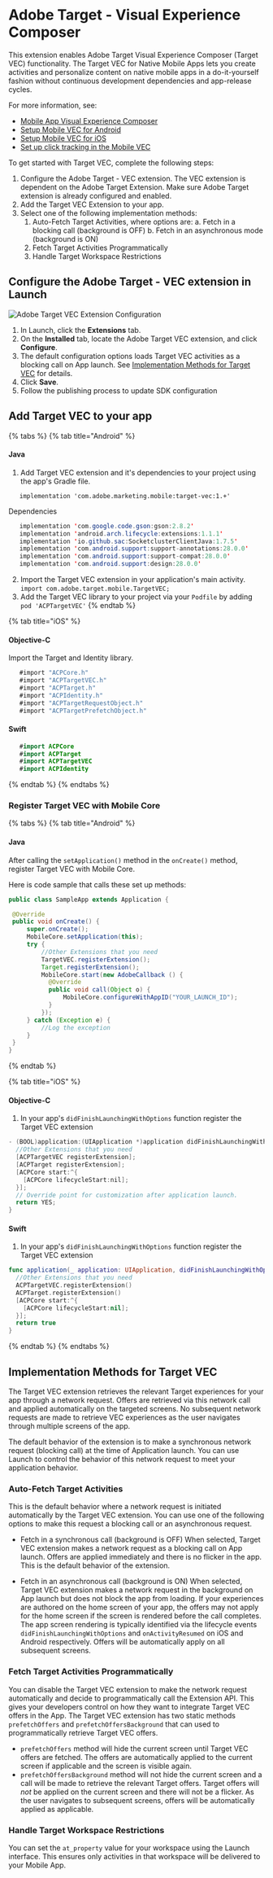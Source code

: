 # Adobe Target - Visual Experience Composer
This extension enables Adobe Target Visual Experience Composer (Target VEC) functionality. The Target VEC for Native Mobile Apps lets you create activities and personalize content on native mobile apps in a do-it-yourself fashion without continuous development dependencies and app-release cycles.

For more information, see:

* [Mobile App Visual Experience Composer](https://docs.adobe.com/content/help/en/target/using/implement-target/mobile-apps/composer/mobile-visual-experience-composer.html)
* [Setup Mobile VEC for Android](https://docs.adobe.com/content/help/en/target/using/implement-target/mobile-apps/composer/mobile-visual-experience-composer-android.html)
* [Setup Mobile VEC for iOS](https://docs.adobe.com/content/help/en/target/using/implement-target/mobile-apps/composer/mobile-visual-experience-composer-ios.html)
* [Set up click tracking in the Mobile VEC](https://docs.adobe.com/content/help/en/target/using/implement-target/mobile-apps/composer/set-up-click-tracking-in-the-mobile-vec.html)

To get started with Target VEC, complete the following steps:

1. Configure the Adobe Target - VEC extension.
   The VEC extension is dependent on the Adobe Target Extension. Make sure Adobe Target extension is already configured and enabled.
2. Add the Target VEC Extension to your app.
3. Select one of the following implementation methods:
   1. Auto-Fetch Target Activities, where options are:
      a. Fetch in a blocking call (background is OFF)
      b. Fetch in an asynchronous mode (background is ON)
   2. Fetch Target Activities Programmatically
   3. Handle Target Workspace Restrictions


## Configure the Adobe Target - VEC extension in Launch   <a id="configuring-the-adobe-target-vec-extension-in-adobe-launch"></a>

![Adobe Target VEC Extension Configuration](../../.gitbook/assets/adobe-target-vec-1.png)

1. In Launch, click the **Extensions** tab.
2. On the **Installed** tab, locate the Adobe Target VEC extension, and click **Configure**.
3. The default configuration options loads Target VEC activities as a blocking call on App launch. See [Implementation Methods for Target VEC](https://aep-sdks.gitbook.io/docs/using-mobile-extensions/adobe-target-vec#implementation-methods-for-target-vec) for details.
4. Click **Save**.
5. Follow the publishing process to update SDK configuration

## Add Target VEC to your app

{% tabs %}
{% tab title="Android" %}
#### Java

1. Add Target VEC extension and it's dependencies to your project using the app's Gradle file.
```
   implementation 'com.adobe.marketing.mobile:target-vec:1.+'
```
Dependencies
```java
   implementation 'com.google.code.gson:gson:2.8.2'
   implementation 'android.arch.lifecycle:extensions:1.1.1'
   implementation 'io.github.sac:SocketclusterClientJava:1.7.5'
   implementation 'com.android.support:support-annotations:28.0.0'
   implementation 'com.android.support:support-compat:28.0.0'
   implementation 'com.android.support:design:28.0.0'
```
2. Import the Target VEC extension in your application's main activity.  `import com.adobe.target.mobile.TargetVEC;`
3. Add the Target VEC library to your project via your `Podfile` by adding `pod 'ACPTargetVEC'`
{% endtab %}

{% tab title="iOS" %}
#### Objective-C

Import the Target and Identity library.

```objectivec
   #import "ACPCore.h"
   #import "ACPTargetVEC.h"
   #import "ACPTarget.h"
   #import "ACPIdentity.h"
   #import "ACPTargetRequestObject.h"
   #import "ACPTargetPrefetchObject.h"
```

#### Swift

```swift
   #import ACPCore
   #import ACPTarget
   #import ACPTargetVEC
   #import ACPIdentity
```

{% endtab %}
{% endtabs %}

### Register Target VEC with Mobile Core

{% tabs %}
{% tab title="Android" %}
#### Java

After calling the `setApplication()` method in the `onCreate()` method, register Target VEC with Mobile Core.

Here is code sample that calls these set up methods:

```java
public class SampleApp extends Application {

 @Override
 public void onCreate() {
     super.onCreate();
     MobileCore.setApplication(this);
     try {
         //Other Extensions that you need
         TargetVEC.registerExtension();
         Target.registerExtension();
         MobileCore.start(new AdobeCallback () {
           @Override
           public void call(Object o) {
               MobileCore.configureWithAppID("YOUR_LAUNCH_ID");
           }
         });
     } catch (Exception e) {
         //Log the exception
     }
 }
}
```
{% endtab %}

{% tab title="iOS" %}
#### Objective-C

1. In your app's `didFinishLaunchingWithOptions` function register the Target VEC extension

```objectivec
- (BOOL)application:(UIApplication *)application didFinishLaunchingWithOptions:(NSDictionary *)launchOptions {
  //Other Extensions that you need
  [ACPTargetVEC registerExtension];
  [ACPTarget registerExtension];
  [ACPCore start:^{
    [ACPCore lifecycleStart:nil];
  }];
  // Override point for customization after application launch.
  return YES;
}
```

#### Swift
1. In your app's `didFinishLaunchingWithOptions` function register the Target VEC extension

```swift
func application(_ application: UIApplication, didFinishLaunchingWithOptions launchOptions: [UIApplication.LaunchOptionsKey: Any]?) -> Bool {
  //Other Extensions that you need
  ACPTargetVEC.registerExtension()
  ACPTarget.registerExtension()
  [ACPCore start:^{
    [ACPCore lifecycleStart:nil];
  }];
  return true
}
```
{% endtab %}
{% endtabs %}

## Implementation Methods for Target VEC   <a id="implementation-methods-for-target-vec"></a>
The Target VEC extension retrieves the relevant Target experiences for your app through a network request. Offers are retrieved via this network call and applied automatically on the targeted screens. No subsequent network requests are made to retrieve VEC experiences as the user navigates through multiple screens of the app.

The default behavior of the extension is to make a synchronous network request (blocking call) at the time of Application launch. You can use Launch to control the behavior of this network request to meet your application behavior.

### Auto-Fetch Target Activities
This is the default behavior where a network request is initiated automatically by the Target VEC extension. You can use one of the following options to make this request a blocking call or an asynchronous request.

   * Fetch in a synchronous call (background is OFF)
     When selected, Target VEC extension makes a network request as a blocking call on App launch. Offers are applied immediately and there is no flicker in the app. This is the default behavior of the extension.

   * Fetch in an asynchronous call (background is ON)
     When selected, Target VEC extension makes a network request in the background on App launch but does not block the app from loading. If your experiences are authored on the home screen of your app, the offers may not apply for the home screen if the screen is rendered before the call completes. The app screen rendering is typically identified via the lifecycle events `didFinishLaunchingWithOptions` and `onActivityResumed`  on iOS and Android respectively. Offers will be automatically apply on all subsequent screens.

### Fetch Target Activities Programmatically
You can disable the Target VEC extension to make the network request automatically and decide to programmatically call the Extension API. This gives your developers control on how they want to integrate Target VEC offers in the App. The Target VEC extension has two static methods `prefetchOffers` and `prefetchOffersBackground` that can used to programmatically retrieve Target VEC offers.
   * `prefetchOffers` method will hide the current screen until Target VEC offers are fetched. The offers are automatically applied to the current screen if applicable and the screen is visible again.
   * `prefetchOffersBackground` method will not hide the current screen and a call will be made to retrieve the relevant Target offers. Target offers will *not* be applied on the current screen and there will not be a flicker. As the user navigates to subsequent screens, offers will be automatically applied as applicable.

### Handle Target Workspace Restrictions
You can set the `at_property` value for your workspace using the Launch interface. This ensures only activities in that workspace will be delivered to your Mobile App.
